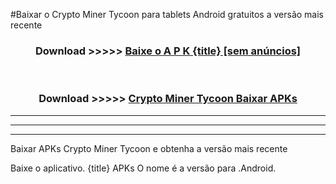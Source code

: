#Baixar o Crypto Miner Tycoon   para tablets Android gratuitos a versão mais recente


<div align="center">
<h3>Download >>>>> <a href="https://pt-web.web.app/?pt= {title}">Baixe o A P K {title} [sem anúncios]</a></h3><br>

<h3>Download >>>>> <a href="https://pt-web.web.app/?pt= {title}">Crypto Miner Tycoon  Baixar APKs</a></h3>
</div>

----------------------------------------------------------

----------------------------------------------------------

----------------------------------------------------------

Baixar APKs Crypto Miner Tycoon  e obtenha a versão mais recente

Baixe o aplicativo. {title} APKs O nome é a versão para .Android.


